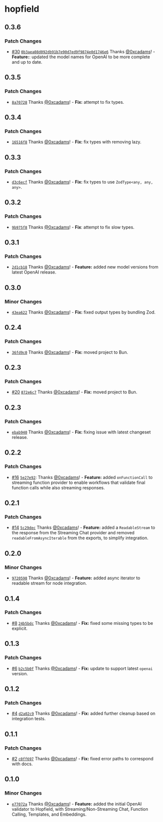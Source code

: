 # hopfield

## 0.3.6

### Patch Changes

- [#30](https://github.com/EnjoinHQ/hopfield/pull/30) [`0b3aea08d092db91b7e90d7ed9f9874e0d1746e6`](https://github.com/EnjoinHQ/hopfield/commit/0b3aea08d092db91b7e90d7ed9f9874e0d1746e6) Thanks [@0xcadams](https://github.com/0xcadams)! - **Feature:**: updated the model names for OpenAI to be more complete and up to date.

## 0.3.5

### Patch Changes

- [`8a70728`](https://github.com/EnjoinHQ/hopfield/commit/8a70728c879c0180e526fa5a2f10a36b55102102) Thanks [@0xcadams](https://github.com/0xcadams)! - **Fix:** attempt to fix types.

## 0.3.4

### Patch Changes

- [`16516f8`](https://github.com/EnjoinHQ/hopfield/commit/16516f8d2c40c705ea0d77a5027e4d535fc04f2b) Thanks [@0xcadams](https://github.com/0xcadams)! - **Fix:** fix types with removing lazy.

## 0.3.3

### Patch Changes

- [`d3c6ecf`](https://github.com/EnjoinHQ/hopfield/commit/d3c6ecfebe4e0e7760be418a48b42cc4f93730a5) Thanks [@0xcadams](https://github.com/0xcadams)! - **Fix:** fix types to use `ZodType<any, any, any>`.

## 0.3.2

### Patch Changes

- [`9b975f8`](https://github.com/EnjoinHQ/hopfield/commit/9b975f8d06cbf51af8c431446a8e7dfaf121a79d) Thanks [@0xcadams](https://github.com/0xcadams)! - **Fix**: attempt to fix slow types.

## 0.3.1

### Patch Changes

- [`2d1cb18`](https://github.com/EnjoinHQ/hopfield/commit/2d1cb183e81bb03df791b357802b5df0457a5ccb) Thanks [@0xcadams](https://github.com/0xcadams)! - **Feature:** added new model versions from latest OpenAI release.

## 0.3.0

### Minor Changes

- [`43ea622`](https://github.com/EnjoinHQ/hopfield/commit/43ea6223b94bffce70a2d9400a000bb880825aeb) Thanks [@0xcadams](https://github.com/0xcadams)! - **Fix:** fixed output types by bundling Zod.

## 0.2.4

### Patch Changes

- [`36fd9c0`](https://github.com/EnjoinHQ/hopfield/commit/36fd9c0e8ece2f2dcf524b6752bd09b82203d130) Thanks [@0xcadams](https://github.com/0xcadams)! - **Fix:** moved project to Bun.

## 0.2.3

### Patch Changes

- [#20](https://github.com/EnjoinHQ/hopfield/pull/20) [`872e6c7`](https://github.com/EnjoinHQ/hopfield/commit/872e6c73a2a892f947d00d46d9beab2d166c4b29) Thanks [@0xcadams](https://github.com/0xcadams)! - **Fix:** moved project to Bun.

## 0.2.3

### Patch Changes

- [`ebab940`](https://github.com/EnjoinHQ/hopfield/commit/ebab9405d231677ce8d0a8d0dbf8f7e92e8bbaed) Thanks [@0xcadams](https://github.com/0xcadams)! - **Fix:** fixing issue with latest changeset release.

## 0.2.2

### Patch Changes

- [#16](https://github.com/EnjoinHQ/hopfield/pull/16) [`5e27e92`](https://github.com/EnjoinHQ/hopfield/commit/5e27e9236bd12860da6f5e9824c13ae0e12daebe): Thanks [@0xcadams](https://github.com/0xcadams)! - **Feature:** added `onFunctionCall` to streaming function provider to enable workflows that validate final function calls while also streaming responses.

## 0.2.1

### Patch Changes

- [#14](https://github.com/EnjoinHQ/hopfield/pull/14) [`5c29dec`](https://github.com/EnjoinHQ/hopfield/commit/5c29dec3ae8f0866513a9648b8f6563df5c48118) Thanks [@0xcadams](https://github.com/0xcadams)! - **Feature:** added a `ReadableStream` to the response from the Streaming Chat provider and removed `readableFromAsyncIterable`
  from the exports, to simplify integration.

## 0.2.0

### Minor Changes

- [`9720598`](https://github.com/EnjoinHQ/hopfield/commit/9720598b115a91203e6674710fa534f834611c16) Thanks [@0xcadams](https://github.com/0xcadams)! - **Feature:** added async iterator to readable stream for node integration.

## 0.1.4

### Patch Changes

- [#8](https://github.com/EnjoinHQ/hopfield/pull/8) [`24b5bdc`](https://github.com/EnjoinHQ/hopfield/commit/24b5bdcb8f9b3faaceaf99f58fe1e171e4422764) Thanks [@0xcadams](https://github.com/0xcadams)! - **Fix:** fixed some missing types to be explicit.

## 0.1.3

### Patch Changes

- [#6](https://github.com/EnjoinHQ/hopfield/pull/6) [`b2c5b0f`](https://github.com/EnjoinHQ/hopfield/commit/b2c5b0f28d3668dc468d61e15313c5d6a0a889aa) Thanks [@0xcadams](https://github.com/0xcadams)! - **Fix:** update to support latest `openai` version.

## 0.1.2

### Patch Changes

- [#4](https://github.com/EnjoinHQ/hopfield/pull/4) [`d2a02c9`](https://github.com/EnjoinHQ/hopfield/commit/d2a02c977678826557c01f25245d824ae53c249e) Thanks [@0xcadams](https://github.com/0xcadams)! - **Fix:** added further cleanup based on integration tests.

## 0.1.1

### Patch Changes

- [#2](https://github.com/EnjoinHQ/hopfield/pull/2) [`c0ff697`](https://github.com/EnjoinHQ/hopfield/commit/c0ff6971828591f61e29a7997a324834810e828e) Thanks [@0xcadams](https://github.com/0xcadams)! - **Fix:** fixed error paths to correspond with docs.

## 0.1.0

### Minor Changes

- [`e77072a`](https://github.com/EnjoinHQ/hopfield/commit/e77072a076dfb4096e83c732ec631a9cfa6a29e0) Thanks [@0xcadams](https://github.com/0xcadams)! - **Feature:** added the initial OpenAI validator to Hopfield, with Streaming/Non-Streaming Chat, Function Calling, Templates, and Embeddings.
